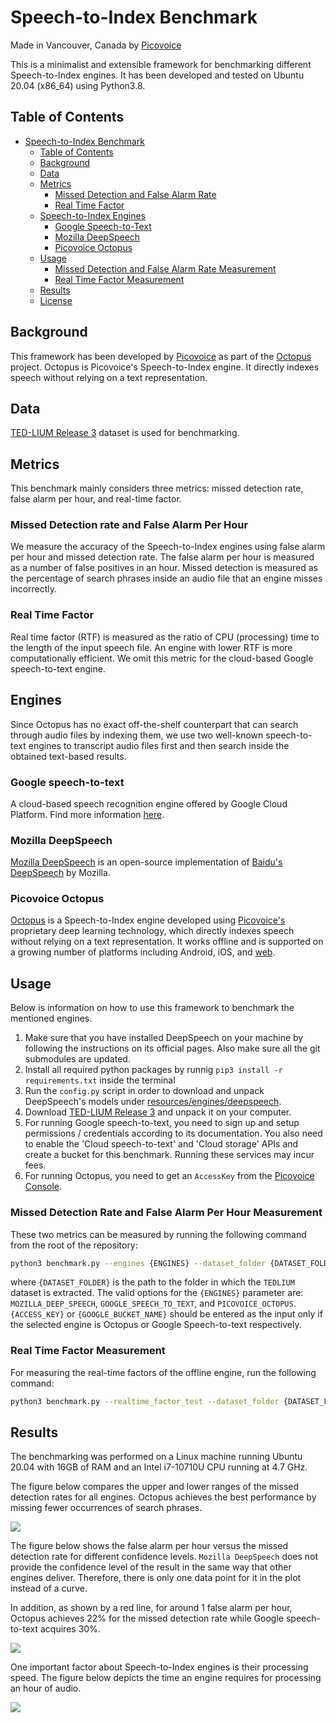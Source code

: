# Speech-to-Index Benchmark

Made in Vancouver, Canada by [Picovoice](https://picovoice.ai)

This is a minimalist and extensible framework for benchmarking different Speech-to-Index engines. It has been developed
and tested on Ubuntu 20.04 (x86_64) using Python3.8.

## Table of Contents

- [Speech-to-Index Benchmark](#speech-to-index-benchmark)
  - [Table of Contents](#table-of-contents)
  - [Background](#background)
  - [Data](#data)
  - [Metrics](#metrics)
    - [Missed Detection and False Alarm Rate](#missed-detection-and-false-alarm-rate)
    - [Real Time Factor](#real-time-factor)
  - [Speech-to-Index Engines](#speech-to-index-engines)
    - [Google Speech-to-Text](#google-speech-to-text)
    - [Mozilla DeepSpeech](#mozilla-deepspeech)
    - [Picovoice Octopus](#picovoice-octopus)
  - [Usage](#usage)
    - [Missed Detection and False Alarm Rate Measurement](#missed-detection-and-false-alarm-rate-measurement)
    - [Real Time Factor Measurement](#real-time-factor-measurement)
  - [Results](#results)
  - [License](#license)

## Background

This framework has been developed by [Picovoice](http://picovoice.ai/) as part of the
[Octopus](https://github.com/Picovoice/octopus) project. Octopus is Picovoice's Speech-to-Index engine. It directly
indexes speech without relying on a text representation.

## Data

[TED-LIUM Release 3](https://openslr.org/51/) dataset is used for benchmarking.

## Metrics

This benchmark mainly considers three metrics: missed detection rate, false alarm per hour, and real-time factor.

### Missed Detection rate and False Alarm Per Hour

We measure the accuracy of the Speech-to-Index engines using false alarm per hour and missed detection rate. The false
alarm per hour is measured as a number of false positives in an hour. Missed detection is measured as the percentage of search phrases inside an audio file that an engine misses incorrectly.

### Real Time Factor

Real time factor (RTF) is measured as the ratio of CPU (processing) time to the length of the input speech file. An engine with lower RTF is more computationally efficient. We omit this metric for the cloud-based
Google speech-to-text engine.

## Engines

Since Octopus has no exact off-the-shelf counterpart that can search through audio files by indexing them, we use two well-known speech-to-text engines to transcript audio files first and then search inside the obtained text-based results.

### Google speech-to-text

A cloud-based speech recognition engine offered by Google Cloud Platform. Find more information
[here](https://cloud.google.com/speech-to-text/).

### Mozilla DeepSpeech

[Mozilla DeepSpeech](https://github.com/mozilla/DeepSpeech) is an open-source implementation of
[Baidu's DeepSpeech](https://arxiv.org/abs/1412.5567) by Mozilla.

### Picovoice Octopus

[Octopus](https://github.com/Picovoice/cheetah) is a Speech-to-Index engine developed using
[Picovoice's](http://picovoice.ai/) proprietary deep learning technology, which directly indexes speech without relying
on a text representation. It works offline and is supported on a growing number of platforms including Android, iOS,
and [web](https://picovoice.ai/demos/audio-search/).

## Usage

Below is information on how to use this framework to benchmark the mentioned engines.

1. Make sure that you have installed DeepSpeech on your machine by following the instructions on its official pages. Also make sure all the git submodules are updated.
2. Install all required python packages by runnig `pip3 install -r requirements.txt` inside the terminal
3. Run the `config.py` script in order to download and unpack DeepSpeech's models
   under [resources/engines/deepspeech](/resources/engines/deepspeech).
4. Download [TED-LIUM Release 3](https://openslr.org/51/) and unpack it on your computer.
5. For running Google speech-to-text, you need to sign up and setup permissions /
   credentials according to its documentation. You also need to enable the 'Cloud speech-to-text' and 'Cloud storage' APIs
   and create a bucket for this benchmark. Running these services may incur fees.
6. For running Octopus, you need to get an `AccessKey` from the [Picovoice Console](https://picovoice.ai/console/).

### Missed Detection Rate and False Alarm Per Hour Measurement

These two metrics can be measured by running the following command from the root of the repository:

```bash
python3 benchmark.py --engines {ENGINES} --dataset_folder {DATASET_FOLDER} --access_key {ACCESS_KEY} --google_bucket_name {GOOGLE_BUCKET_NAME}
```

where `{DATASET_FOLDER}` is the path to the folder in which the `TEDLIUM`
dataset is extracted. The valid options for the `{ENGINES}`
parameter are: `MOZILLA_DEEP_SPEECH`, `GOOGLE_SPEECH_TO_TEXT`, and `PICOVOICE_OCTOPUS`. `{ACCESS_KEY}` or `{GOOGLE_BUCKET_NAME}` should be entered as the input only if the selected engine is Octopus or Google Speech-to-text respectively.

### Real Time Factor Measurement

For measuring the real-time factors of the offline engine, run the following command:

```bash
python3 benchmark.py --realtime_factor_test --dataset_folder {DATASET_FOLDER} --access_key {ACCESS_KEY}
```

## Results

The benchmarking was performed on a Linux machine running Ubuntu 20.04 with 16GB of RAM and an Intel i7-10710U CPU running at 4.7 GHz.

The figure below compares the upper and lower ranges of the missed detection rates for all engines.
Octopus achieves the best performance by missing fewer occurrences of search phrases.

![](resources/figs/missed_detection_comparison.png)

The figure below shows the false alarm per hour versus the missed detection rate for different confidence levels. `Mozilla DeepSpeech` does not provide the confidence level of the result in the same way that other engines deliver. Therefore, there is only one data point for it in the plot instead of a curve.

In addition, as shown by a red line, for around 1 false alarm per hour, Octopus achieves 22% for the missed detection rate while Google speech-to-text acquires 30%.

![](resources/figs/false_alarm_vs_missed_detection.png)

One important factor about Speech-to-Index engines is their processing speed. The figure below depicts the time an engine requires for processing an hour of audio.

![](resources/figs/realtime_factor_comparison.png)

